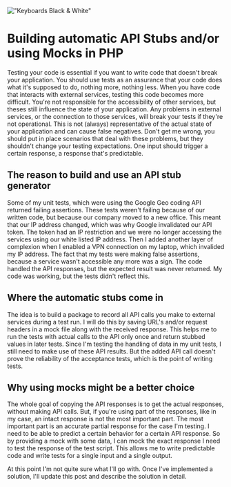 !["Keyboards Black & White"](/images/articles/keyboards-bw.jpeg)
# Building automatic API Stubs and/or using Mocks in PHP
Testing your code is essential if you want to write code that doesn't break your application. You should use tests as an assurance that your code does what it's supposed to do, nothing more, nothing less. When you have code that interacts with external services, testing this code becomes more difficult. You're not responsible for the accessibility of other services, but theses still influence the state of your application. Any problems in external services, or the connection to those services, will break your tests if they're not operational. This is not (always) representative of the actual state of your application and can cause false negatives. Don't get me wrong, you should put in place scenarios that deal with these problems, but they shouldn't change your testing expectations. One input should trigger a certain response, a response that's predictable.

## The reason to build and use an API stub generator
Some of my unit tests, which were using the Google Geo coding API returned failing assertions. These tests weren't failing because of our written code, but because our company moved to a new office. This meant that our IP address changed, which was why Google invalidated our API token. The token had an IP restriction and we were no longer accessing the services using our white listed IP address. Then I added another layer of complexion when I enabled a VPN connection on my laptop, which invalided my IP address. The fact that my tests were making false assertions, because a service wasn't accessible any more was a sign. The code handled the API responses, but the expected result was never returned. My code was working, but the tests didn't reflect this.

## Where the automatic stubs come in
The idea is to build a package to record all API calls you make to external services during a test run. I will do this by saving URL's and/or request headers in a mock file along with the received response. This helps me to run the tests with actual calls to the API only once and return stubbed values in later tests. Since I'm testing the handling of data in my unit tests, I still need to make use of these API results. But the added API call doesn't prove the reliability of the acceptance tests, which is the point of writing tests.

## Why using mocks might be a better choice
The whole goal of copying the API responses is to get the actual responses, without making API calls. But, if you're using part of the responses, like in my case, an intact response is not the most important part. The most important part is an accurate partial response for the case I'm testing. I need to be able to predict a certain behavior for a certain API response. So by providing a mock with some data, I can mock the exact response I need to test the response of the test script. This allows me to write predictable code and write tests for a single input and a single output.

At this point I'm not quite sure what I'll go with. Once I've implemented a solution, I'll update this post and describe the solution in detail.